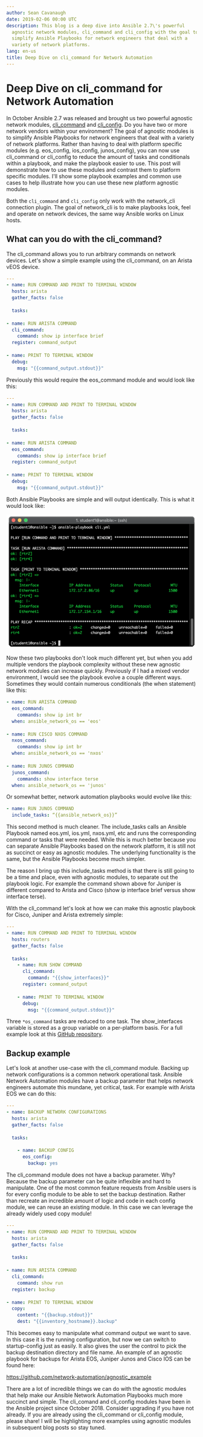 ```yaml
---
author: Sean Cavanaugh
date: 2019-02-06 00:00 UTC
description: This blog is a deep dive into Ansible 2.7\'s powerful
  agnostic network modules, cli_command and cli_config with the goal to
  simplify Ansible Playbooks for network engineers that deal with a
  variety of network platforms.
lang: en-us
title: Deep Dive on cli_command for Network Automation
---
```


# Deep Dive on cli_command for Network Automation

In October Ansible 2.7 was released and brought us two powerful agnostic
network modules,
[cli_command](https://docs.ansible.com/ansible/latest/modules/cli_command_module.html)
and
[cli_config](https://docs.ansible.com/ansible/latest/modules/cli_config_module.html).
Do you have two or more network vendors within your environment? The
goal of agnostic modules is to simplify Ansible Playbooks for network
engineers that deal with a variety of network platforms. Rather than
having to deal with platform specific modules (e.g. eos_config,
ios_config, junos_config), you can now use cli_command or cli_config to
reduce the amount of tasks and conditionals within a playbook, and make
the playbook easier to use. This post will demonstrate how to use these
modules and contrast them to platform specific modules. I'll show some
playbook examples and common use cases to help illustrate how you can
use these new platform agnostic modules.

Both the `cli_command` and `cli_config` only work with the
network_cli connection plugin.
The goal of network_cli is to make playbooks look, feel and operate on
network devices, the same way Ansible works on Linux hosts.

## What can you do with the cli_command?

The cli_command allows you to run arbitrary commands on network devices.
Let's show a simple example using the cli_command, on an Arista vEOS
device.

```yaml
---
- name: RUN COMMAND AND PRINT TO TERMINAL WINDOW
  hosts: arista
  gather_facts: false

  tasks:

- name: RUN ARISTA COMMAND
  cli_command:
    command: show ip interface brief
  register: command_output

- name: PRINT TO TERMINAL WINDOW
  debug:
    msg: "{{command_output.stdout}}"
```

Previously this would require the eos_command module and would look
like this:

```yaml
---
- name: RUN COMMAND AND PRINT TO TERMINAL WINDOW
  hosts: arista
  gather_facts: false

  tasks:

- name: RUN ARISTA COMMAND
  eos_command:
    commands: show ip interface brief
  register: command_output

- name: PRINT TO TERMINAL WINDOW
  debug:
    msg: "{{command_output.stdout}}"
```

Both Ansible Playbooks are simple and will output identically. This is
what it would look like:

![screenshot](/images/posts/archive/Ansible-Agnostic--Network-Automation-Screen.png)

Now these two playbooks don't look much different yet, but when you add
multiple vendors the playbook complexity without these new agnostic
network modules can increase quickly. Previously if I had a mixed vendor
environment, I would see the playbook evolve a couple different ways.
Sometimes they would contain numerous conditionals (the when statement)
like this:

```yaml
- name: RUN ARISTA COMMAND
  eos_command:
    commands: show ip int br
  when: ansible_network_os == 'eos'

- name: RUN CISCO NXOS COMMAND
  nxos_command:
    commands: show ip int br
  when: ansible_network_os == 'nxos'

- name: RUN JUNOS COMMAND
  junos_command:
    commands: show interface terse
  when: ansible_network_os == 'junos'
```

Or somewhat better, network automation playbooks would evolve like this:

```yaml
- name: RUN JUNOS COMMAND
  include_tasks: “{{ansible_network_os}}”
```

This second method is much cleaner. The include_tasks calls an Ansible
Playbook named eos.yml, ios.yml, nxos.yml, etc and runs the
corresponding command or tasks that were needed. While this is much
better because you can separate Ansible Playbooks based on the network
platform, it is still not as succinct or easy as agnostic modules. The
underlying functionality is the same, but the Ansible Playbooks become
much simpler.

The reason I bring up this include_tasks method is that there is still
going to be a time and place, even with agnostic modules, to separate
out the playbook logic. For example the command shown above for Juniper
is different compared to Arista and Cisco (show ip interface brief
versus show interface terse).

With the cli_command let's look at how we can make this agnostic
playbook for Cisco, Juniper and Arista extremely simple:

```yaml
---
- name: RUN COMMAND AND PRINT TO TERMINAL WINDOW
  hosts: routers
  gather_facts: false

  tasks:
    - name: RUN SHOW COMMAND
      cli_command:
        command: "{{show_interfaces}}"
      register: command_output

    - name: PRINT TO TERMINAL WINDOW
      debug:
        msg: "{{command_output.stdout}}"
```

Three `*os_command` tasks are reduced to one task. The show_interfaces
variable is stored as a group variable on a per-platform basis. For a
full example look at this [GitHub repository](https://github.com/network-automation/agnostic_example).

## Backup example

Let\'s look at another use-case with the cli_command module. Backing up
network configurations is a common network operational task. Ansible
Network Automation modules have a backup parameter that helps network
engineers automate this mundane, yet critical, task. For example with
Arista EOS we can do this:

```yaml
---
- name: BACKUP NETWORK CONFIGURATIONS
  hosts: arista
  gather_facts: false

  tasks:

    - name: BACKUP CONFIG
      eos_config:
        backup: yes
```

The cli_command module does not have a backup parameter. Why? Because
the backup parameter can be quite inflexible and hard to manipulate. One
of the most common feature requests from Ansible users is for every
config module to be able to set the backup destination. Rather than
recreate an incredible amount of logic and code in each config module,
we can reuse an existing module. In this case we can leverage the
already widely used copy module!

```yaml
---
- name: RUN COMMAND AND PRINT TO TERMINAL WINDOW
  hosts: arista
  gather_facts: false

  tasks:

- name: RUN ARISTA COMMAND
  cli_command:
    command: show run
  register: backup

- name: PRINT TO TERMINAL WINDOW
  copy:
    content: "{{backup.stdout}}"
    dest: "{{inventory_hostname}}.backup"
```

This becomes easy to manipulate what command output we want to save. In
this case it is the running configuration, but now we can switch to
startup-config just as easily. It also gives the user the control to
pick the backup destination directory and file name. An example of an
agnostic playbook for backups for Arista EOS, Juniper Junos and Cisco
IOS can be found here:

https://github.com/network-automation/agnostic_example

There are a lot of incredible things we can do with the agnostic modules
that help make our Ansible Network Automation Playbooks much more
succinct and simple. The cli_comand and cli_config modules have been in
the Ansible project since October 2018. Consider upgrading if you have
not already. If you are already using the cli_command or cli_config
module, please share! I will be highlighting more examples using
agnostic modules in subsequent blog posts so stay tuned.
